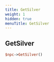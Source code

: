 ```yaml
---
title: GetSilver
weight: 1
hidden: true
menuTitle: GetSilver
---
```

## GetSilver
```perl
$npc->GetSilver()
```